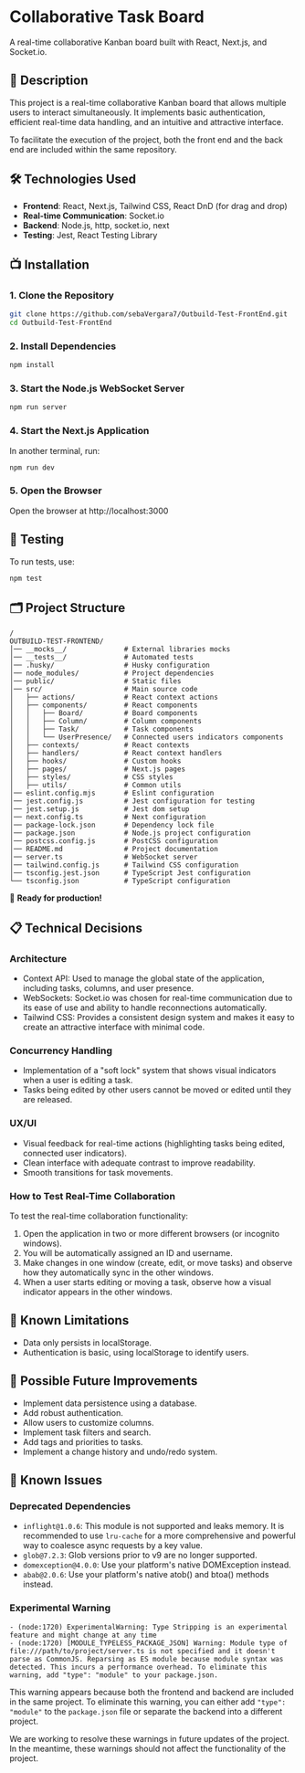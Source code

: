 # Collaborative Task Board

A real-time collaborative Kanban board built with React, Next.js, and Socket.io.

## 🚀 Description

This project is a real-time collaborative Kanban board that allows multiple users to interact simultaneously. It implements basic authentication, efficient real-time data handling, and an intuitive and attractive interface.

To facilitate the execution of the project, both the front end and the back end are included within the same repository.

## 🛠️ Technologies Used

- **Frontend**: React, Next.js, Tailwind CSS, React DnD (for drag and drop)
- **Real-time Communication**: Socket.io
- **Backend**: Node.js, http, socket.io, next
- **Testing**: Jest, React Testing Library

## 📺 Installation

### **1. Clone the Repository**

```sh
git clone https://github.com/sebaVergara7/Outbuild-Test-FrontEnd.git
cd Outbuild-Test-FrontEnd
```

### **2. Install Dependencies**

```sh
npm install
```

### **3. Start the Node.js WebSocket Server**

```sh
npm run server
```

### **4. Start the Next.js Application**

In another terminal, run:

```sh
npm run dev
```

### **5. Open the Browser**

Open the browser at http://localhost:3000

## 🧪 Testing

To run tests, use:

```sh
npm test
```

## 🗂️ Project Structure

```
/
OUTBUILD-TEST-FRONTEND/
│── __mocks__/              # External libraries mocks
│── __tests__/              # Automated tests
│── .husky/                 # Husky configuration
│── node_modules/           # Project dependencies
│── public/                 # Static files
│── src/                    # Main source code
│   ├── actions/            # React context actions
│   ├── components/         # React components
│   │   ├── Board/          # Board components
│   │   ├── Column/         # Column components
│   │   ├── Task/           # Task components
│   │   └── UserPresence/   # Connected users indicators components
│   ├── contexts/           # React contexts
│   ├── handlers/           # React context handlers
│   ├── hooks/              # Custom hooks
│   ├── pages/              # Next.js pages
│   ├── styles/             # CSS styles
│   ├── utils/              # Common utils
│── eslint.config.mjs       # Eslint configuration
│── jest.config.js          # Jest configuration for testing
│── jest.setup.js           # Jest dom setup
│── next.config.ts          # Next configuration
│── package-lock.json       # Dependency lock file
│── package.json            # Node.js project configuration
│── postcss.config.js       # PostCSS configuration
│── README.md               # Project documentation
│── server.ts               # WebSocket server
│── tailwind.config.js      # Tailwind CSS configuration
│── tsconfig.jest.json      # TypeScript Jest configuration
└── tsconfig.json           # TypeScript configuration
```

🚀 **Ready for production!**

## 📋 Technical Decisions

### Architecture

- Context API: Used to manage the global state of the application, including tasks, columns, and user presence.
- WebSockets: Socket.io was chosen for real-time communication due to its ease of use and ability to handle reconnections automatically.
- Tailwind CSS: Provides a consistent design system and makes it easy to create an attractive interface with minimal code.

### Concurrency Handling

- Implementation of a "soft lock" system that shows visual indicators when a user is editing a task.
- Tasks being edited by other users cannot be moved or edited until they are released.

### UX/UI

- Visual feedback for real-time actions (highlighting tasks being edited, connected user indicators).
- Clean interface with adequate contrast to improve readability.
- Smooth transitions for task movements.

### How to Test Real-Time Collaboration

To test the real-time collaboration functionality:

1. Open the application in two or more different browsers (or incognito windows).
2. You will be automatically assigned an ID and username.
3. Make changes in one window (create, edit, or move tasks) and observe how they automatically sync in the other windows.
4. When a user starts editing or moving a task, observe how a visual indicator appears in the other windows.

## 🚧 Known Limitations

- Data only persists in localStorage.
- Authentication is basic, using localStorage to identify users.

## 🌟 Possible Future Improvements

- Implement data persistence using a database.
- Add robust authentication.
- Allow users to customize columns.
- Implement task filters and search.
- Add tags and priorities to tasks.
- Implement a change history and undo/redo system.

## 🐞 Known Issues

### Deprecated Dependencies

- `inflight@1.0.6`: This module is not supported and leaks memory. It is recommended to use `lru-cache` for a more comprehensive and powerful way to coalesce async requests by a key value.
- `glob@7.2.3`: Glob versions prior to v9 are no longer supported.
- `domexception@4.0.0`: Use your platform's native DOMException instead.
- `abab@2.0.6`: Use your platform's native atob() and btoa() methods instead.

### Experimental Warning

```
- (node:1720) ExperimentalWarning: Type Stripping is an experimental feature and might change at any time
- (node:1720) [MODULE_TYPELESS_PACKAGE_JSON] Warning: Module type of file:///path/to/project/server.ts is not specified and it doesn't parse as CommonJS. Reparsing as ES module because module syntax was detected. This incurs a performance overhead. To eliminate this warning, add "type": "module" to your package.json.
```

This warning appears because both the frontend and backend are included in the same project. To eliminate this warning, you can either add `"type": "module"` to the `package.json` file or separate the backend into a different project.

We are working to resolve these warnings in future updates of the project. In the meantime, these warnings should not affect the functionality of the project.
